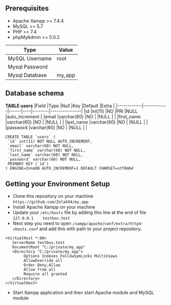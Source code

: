 ## Prerequisites
 - Apache Xampp >= 7.4.4
 - MySQL >= 5.7
 - PHP >= 7.4
 - phpMyAdmin >= 5.0.2

| Type           | Value                  |
|----------------|------------------------|
| MySQL Username | root                   |
| Mysql Password |                        |
| Mysql Database | my_app                 |

## Database schema

**TABLE users**
|Field       |Type        |Null  |Key |Default |Extra          |
|------------|------------|------|----|--------|---------------|
|id          |int(11)     |NO    |PRI |NULL    |auto_increment |
|email       |varchar(60) |NO    |    |NULL    |               |
|first_name  |varchar(60) |NO    |    |NULL    |               |
|last_name   |varchar(60) |NO    |    |NULL    |               |
|password    |varchar(60) |NO    |    |NULL    |               |

```
CREATE TABLE `users` (
 `id` int(11) NOT NULL AUTO_INCREMENT,
 `email` varchar(60) NOT NULL,
 `first_name` varchar(60) NOT NULL,
 `last_name` varchar(60) NOT NULL,
 `password` varchar(60) NOT NULL,
 PRIMARY KEY (`id`)
) ENGINE=InnoDB AUTO_INCREMENT=1 DEFAULT CHARSET=utf8mb4
```

## Getting your Environment Setup
 - Clone this repository on your machine
```https://github.com/Zolak94/my_app```
 - Install Apache Xampp on your machine
 - Update your `/etc/hosts` file by adding this line at the end of file
```127.0.0.1   	testbox.test```
 - Next step you need to open
```/xampp/apache/conf/extra/httpd-vhosts.conf```
and add this with path to your project repository.
```
<VirtualHost *:80>
   ServerName testbox.test
   DocumentRoot "C:/private/my_app"
   <Directory "C:/private/my_app">
        Options Indexes FollowSymLinks MultiViews
        AllowOverride all
        Order Deny,Allow
        Allow from all
        Require all granted
   </Directory>
</VirtualHost>
```
 - Start Xampp application and then start Apache module and MySQL module